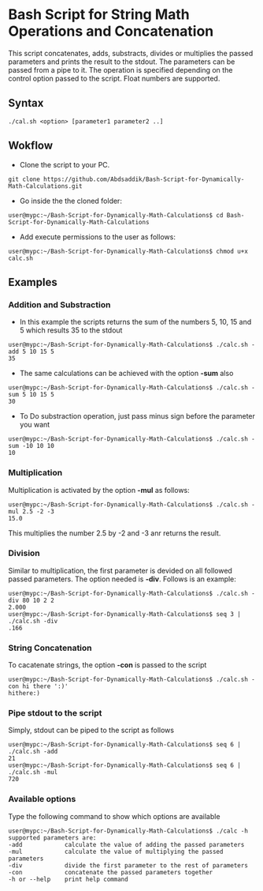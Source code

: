 # Bash Script for String Math Operations and Concatenation

This script concatenates, adds, substracts, divides or multiplies the passed parameters and prints the result to the stdout. The parameters can be passed from a pipe to it. The operation is specified depending on the control option passed to the script. Float numbers are supported.

## Syntax

```
./cal.sh <option> [parameter1 parameter2 ..] 
```

## Wokflow

- Clone the script to your PC.

```
git clone https://github.com/Abdsaddik/Bash-Script-for-Dynamically-Math-Calculations.git
```
- Go inside the the cloned folder:

```
user@mypc:~/Bash-Script-for-Dynamically-Math-Calculations$ cd Bash-Script-for-Dynamically-Math-Calculations
```

- Add execute permissions to the user as follows:

```
user@mypc:~/Bash-Script-for-Dynamically-Math-Calculations$ chmod u+x calc.sh
```

## Examples

### Addition and Substraction

- In this example the scripts returns the sum of the numbers 5, 10, 15 and 5 which results 35 to the stdout

```
user@mypc:~/Bash-Script-for-Dynamically-Math-Calculations$ ./calc.sh -add 5 10 15 5
35
```

- The same calculations can be achieved with the option **-sum** also

```
user@mypc:~/Bash-Script-for-Dynamically-Math-Calculations$ ./calc.sh -sum 5 10 15 5
30
```

- To Do substraction operation, just pass minus sign before the parameter you want

```
user@mypc:~/Bash-Script-for-Dynamically-Math-Calculations$ ./calc.sh -sum -10 10 10
10
```

### Multiplication

Multiplication is activated by the option **-mul** as follows:

```
user@mypc:~/Bash-Script-for-Dynamically-Math-Calculations$ ./calc.sh -mul 2.5 -2 -3
15.0
```

This multiplies the number 2.5 by -2 and -3 anr returns the result.

### Division

Similar to multiplication, the first parameter is devided on all followed passed parameters. The option needed is **-div**. Follows is an example:

```
user@mypc:~/Bash-Script-for-Dynamically-Math-Calculations$ ./calc.sh -div 80 10 2 2
2.000
user@mypc:~/Bash-Script-for-Dynamically-Math-Calculations$ seq 3 | ./calc.sh -div
.166
```

### String Concatenation

To cacatenate strings, the option **-con** is passed to the script

```
user@mypc:~/Bash-Script-for-Dynamically-Math-Calculations$ ./calc.sh -con hi there ':)'
hithere:)
```

### Pipe stdout to the script

Simply, stdout can be piped to the script as follows

```
user@mypc:~/Bash-Script-for-Dynamically-Math-Calculations$ seq 6 | ./calc.sh -add
21
user@mypc:~/Bash-Script-for-Dynamically-Math-Calculations$ seq 6 | ./calc.sh -mul
720
```

### Available options

Type the following command to show which options are available

```
user@mypc:~/Bash-Script-for-Dynamically-Math-Calculations$ ./calc -h
supported parameters are:
-add            calculate the value of adding the passed parameters
-mul            calculate the value of multiplying the passed parameters
-div            divide the first parameter to the rest of parameters
-con            concatenate the passed parameters together
-h or --help    print help command
```

